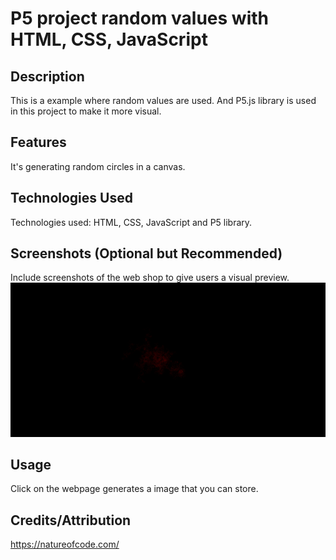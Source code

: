 # P5 project random values with HTML, CSS, JavaScript

## Description
This is a example where random values are used. And P5.js library is used in this project to make it more visual.

## Features
It's generating random circles in a canvas. 

## Technologies Used
Technologies used: HTML, CSS, JavaScript and P5 library.

## Screenshots (Optional but Recommended)
Include screenshots of the web shop to give users a visual preview.
![screenshot showing functions of random position](img.png)
## Usage
Click on the webpage generates a image that you can store.

## Credits/Attribution
https://natureofcode.com/ 